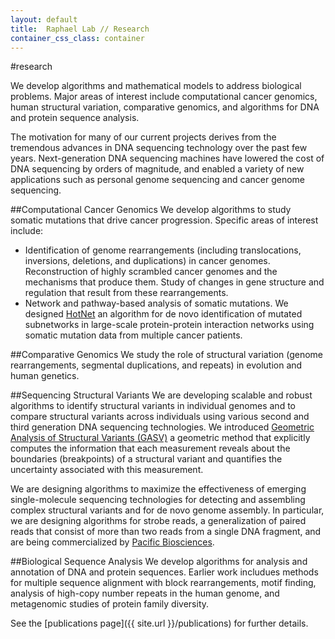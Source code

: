 ```yaml
---
layout: default
title:  Raphael Lab // Research
container_css_class: container
---
```

#research

We develop algorithms and mathematical models to address biological problems. Major areas of interest include computational cancer genomics, human structural variation, comparative genomics, and algorithms for DNA and protein sequence analysis.

The motivation for many of our current projects derives from the tremendous advances in DNA sequencing technology over the past few years. Next-generation DNA sequencing machines have lowered the cost of DNA sequencing by orders of magnitude, and enabled a variety of new applications such as personal genome sequencing and cancer genome sequencing.

##Computational Cancer Genomics
We develop algorithms to study somatic mutations that drive cancer progression. Specific areas of interest include:

* Identification of genome rearrangements (including translocations, inversions, deletions, and duplications) in cancer genomes. Reconstruction of highly scrambled cancer genomes and the mechanisms that produce them. Study of changes in gene structure and regulation that result from these rearrangements.
* Network and pathway-based analysis of somatic mutations. We designed [HotNet](/projects/hotnet) an algorithm for de novo identification of mutated subnetworks in large-scale protein-protein interaction networks using somatic mutation data from multiple cancer patients.

##Comparative Genomics
We study the role of structural variation (genome rearrangements, segmental duplications, and repeats) in evolution and human genetics.

##Sequencing Structural Variants
We are developing scalable and robust algorithms to identify structural variants in individual genomes and to compare structural variants across individuals using various second and third generation DNA sequencing technologies. We introduced [Geometric Analysis of Structural Variants (GASV)](/projects/structvar) a geometric method that explicitly computes the information that each measurement reveals about the boundaries (breakpoints) of a structural variant and quantifies the uncertainty associated with this measurement.

We are designing algorithms to maximize the effectiveness of emerging single-molecule sequencing technologies for detecting and assembling complex structural variants and for de novo genome assembly. In particular, we are designing algorithms for strobe reads, a generalization of paired reads that consist of more than two reads from a single DNA fragment, and are being commercialized by [Pacific Biosciences](http://www.pacificbiosciences.com/).

##Biological Sequence Analysis
We develop algorithms for analysis and annotation of DNA and protein sequences. Earlier work includues methods for multiple sequence alignment with block rearrangements, motif finding, analysis of high-copy number repeats in the human genome, and metagenomic studies of protein family diversity.

See the [publications page]({{ site.url }}/publications) for further details.
